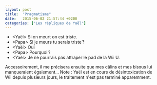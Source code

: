 ```yaml
---
layout: post
title:  "Pragmatisme"
date:   2015-06-02 21:57:44 +0200
categories: ["Les répliques de Yaël"]
---
```


-   \<Yaël\> Si on meurt on est triste.
-   \<Papa\> Si je meurs tu serais triste ?
-   \<Yaël\> Oui
-   \<Papa\> Pourquoi ?
-   \<Yaël\> Je ne pourrais pas attraper le pad de la Wii U.

Accessoirement, il me précisera ensuite que mes câlins et mes bisous lui
manqueraient également… Note : Yaël est en cours de désintoxication de
Wii depuis plusieurs jours, le traitement n'est pas terminé apparemment.

<!--more-->
